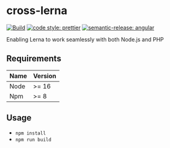 # cross-lerna
[![Build](https://github.com/Krossnine/cross-lerna/actions/workflows/build.yml/badge.svg)](https://github.com/Krossnine/cross-lerna/actions)
[![code style: prettier](https://img.shields.io/badge/code_style-prettier-ff69b4.svg?style=flat-square)](https://github.com/prettier/prettier)
[![semantic-release: angular](https://img.shields.io/badge/semantic--release-angular-e10079?logo=semantic-release)](https://github.com/semantic-release/semantic-release)</br>

Enabling Lerna to work seamlessly with both Node.js and PHP

## Requirements

| Name | Version |
|------|---------|
| Node | >= 16   |
| Npm  | >= 8    |

## Usage

* `npm install`
* `npm run build`

